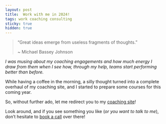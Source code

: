 ```yaml
---
layout: post
title:  Work with me in 2024!
tags: work coaching consulting
sticky: true
hidden: true
---
```


> “Great ideas emerge from useless fragments of thoughts.”
> 
> ~ Michael Bassey Johnson

_I was musing about my coaching engagements and how much energy I draw from them when I see how, through my help, 
teams start performing better than before._

While having a coffee in the morning, a silly thought turned into a complete overhaul of my coaching site, and I 
started to prepare some courses for this coming year.

So, without further ado, let me redirect you to my [coaching site](https://ecomba.pro)!

Look around, and if you see something you like (_or you want to talk to me_), don’t hesitate to 
[book a call](https://meetings-eu1.hubspot.com/enrique-comba-riepenhausen) over there!